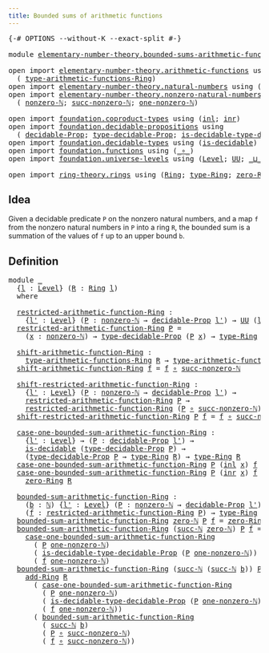 ```yaml
---
title: Bounded sums of arithmetic functions
---
```


<pre class="Agda"><a id="62" class="Symbol">{-#</a> <a id="66" class="Keyword">OPTIONS</a> <a id="74" class="Pragma">--without-K</a> <a id="86" class="Pragma">--exact-split</a> <a id="100" class="Symbol">#-}</a>

<a id="105" class="Keyword">module</a> <a id="112" href="elementary-number-theory.bounded-sums-arithmetic-functions.html" class="Module">elementary-number-theory.bounded-sums-arithmetic-functions</a> <a id="171" class="Keyword">where</a>

<a id="178" class="Keyword">open</a> <a id="183" class="Keyword">import</a> <a id="190" href="elementary-number-theory.arithmetic-functions.html" class="Module">elementary-number-theory.arithmetic-functions</a> <a id="236" class="Keyword">using</a>
  <a id="244" class="Symbol">(</a> <a id="246" href="elementary-number-theory.arithmetic-functions.html#612" class="Function">type-arithmetic-functions-Ring</a><a id="276" class="Symbol">)</a>
<a id="278" class="Keyword">open</a> <a id="283" class="Keyword">import</a> <a id="290" href="elementary-number-theory.natural-numbers.html" class="Module">elementary-number-theory.natural-numbers</a> <a id="331" class="Keyword">using</a> <a id="337" class="Symbol">(</a><a id="338" href="elementary-number-theory.natural-numbers.html#1458" class="Datatype">ℕ</a><a id="339" class="Symbol">;</a> <a id="341" href="elementary-number-theory.natural-numbers.html#1479" class="InductiveConstructor">zero-ℕ</a><a id="347" class="Symbol">;</a> <a id="349" href="elementary-number-theory.natural-numbers.html#1492" class="InductiveConstructor">succ-ℕ</a><a id="355" class="Symbol">)</a>
<a id="357" class="Keyword">open</a> <a id="362" class="Keyword">import</a> <a id="369" href="elementary-number-theory.nonzero-natural-numbers.html" class="Module">elementary-number-theory.nonzero-natural-numbers</a> <a id="418" class="Keyword">using</a>
  <a id="426" class="Symbol">(</a> <a id="428" href="elementary-number-theory.nonzero-natural-numbers.html#723" class="Function">nonzero-ℕ</a><a id="437" class="Symbol">;</a> <a id="439" href="elementary-number-theory.nonzero-natural-numbers.html#1019" class="Function">succ-nonzero-ℕ</a><a id="453" class="Symbol">;</a> <a id="455" href="elementary-number-theory.nonzero-natural-numbers.html#933" class="Function">one-nonzero-ℕ</a><a id="468" class="Symbol">)</a>

<a id="471" class="Keyword">open</a> <a id="476" class="Keyword">import</a> <a id="483" href="foundation.coproduct-types.html" class="Module">foundation.coproduct-types</a> <a id="510" class="Keyword">using</a> <a id="516" class="Symbol">(</a><a id="517" href="foundation.coproduct-types.html#1253" class="InductiveConstructor">inl</a><a id="520" class="Symbol">;</a> <a id="522" href="foundation.coproduct-types.html#1276" class="InductiveConstructor">inr</a><a id="525" class="Symbol">)</a>
<a id="527" class="Keyword">open</a> <a id="532" class="Keyword">import</a> <a id="539" href="foundation.decidable-propositions.html" class="Module">foundation.decidable-propositions</a> <a id="573" class="Keyword">using</a>
  <a id="581" class="Symbol">(</a> <a id="583" href="foundation.decidable-propositions.html#2032" class="Function">decidable-Prop</a><a id="597" class="Symbol">;</a> <a id="599" href="foundation.decidable-propositions.html#2290" class="Function">type-decidable-Prop</a><a id="618" class="Symbol">;</a> <a id="620" href="foundation.decidable-propositions.html#2520" class="Function">is-decidable-type-decidable-Prop</a><a id="652" class="Symbol">)</a>
<a id="654" class="Keyword">open</a> <a id="659" class="Keyword">import</a> <a id="666" href="foundation.decidable-types.html" class="Module">foundation.decidable-types</a> <a id="693" class="Keyword">using</a> <a id="699" class="Symbol">(</a><a id="700" href="foundation.decidable-types.html#1918" class="Function">is-decidable</a><a id="712" class="Symbol">)</a>
<a id="714" class="Keyword">open</a> <a id="719" class="Keyword">import</a> <a id="726" href="foundation.functions.html" class="Module">foundation.functions</a> <a id="747" class="Keyword">using</a> <a id="753" class="Symbol">(</a><a id="754" href="foundation-core.functions.html#420" class="Function Operator">_∘_</a><a id="757" class="Symbol">)</a>
<a id="759" class="Keyword">open</a> <a id="764" class="Keyword">import</a> <a id="771" href="foundation.universe-levels.html" class="Module">foundation.universe-levels</a> <a id="798" class="Keyword">using</a> <a id="804" class="Symbol">(</a><a id="805" href="Agda.Primitive.html#597" class="Postulate">Level</a><a id="810" class="Symbol">;</a> <a id="812" href="foundation-core.universe-levels.html#235" class="Primitive">UU</a><a id="814" class="Symbol">;</a> <a id="816" href="Agda.Primitive.html#810" class="Primitive Operator">_⊔_</a><a id="819" class="Symbol">)</a>

<a id="822" class="Keyword">open</a> <a id="827" class="Keyword">import</a> <a id="834" href="ring-theory.rings.html" class="Module">ring-theory.rings</a> <a id="852" class="Keyword">using</a> <a id="858" class="Symbol">(</a><a id="859" href="ring-theory.rings.html#2551" class="Function">Ring</a><a id="863" class="Symbol">;</a> <a id="865" href="ring-theory.rings.html#2808" class="Function">type-Ring</a><a id="874" class="Symbol">;</a> <a id="876" href="ring-theory.rings.html#5170" class="Function">zero-Ring</a><a id="885" class="Symbol">;</a> <a id="887" href="ring-theory.rings.html#3153" class="Function">add-Ring</a><a id="895" class="Symbol">)</a>
</pre>
## Idea

Given a decidable predicate `P` on the nonzero natural numbers, and a map `f` from the nonzero natural numbers in `P` into a ring `R`, the bounded sum is a summation of the values of `f` up to an upper bound `b`.

## Definition

<pre class="Agda"><a id="1148" class="Keyword">module</a> <a id="1155" href="elementary-number-theory.bounded-sums-arithmetic-functions.html#1155" class="Module">_</a>
  <a id="1159" class="Symbol">{</a><a id="1160" href="elementary-number-theory.bounded-sums-arithmetic-functions.html#1160" class="Bound">l</a> <a id="1162" class="Symbol">:</a> <a id="1164" href="Agda.Primitive.html#597" class="Postulate">Level</a><a id="1169" class="Symbol">}</a> <a id="1171" class="Symbol">(</a><a id="1172" href="elementary-number-theory.bounded-sums-arithmetic-functions.html#1172" class="Bound">R</a> <a id="1174" class="Symbol">:</a> <a id="1176" href="ring-theory.rings.html#2551" class="Function">Ring</a> <a id="1181" href="elementary-number-theory.bounded-sums-arithmetic-functions.html#1160" class="Bound">l</a><a id="1182" class="Symbol">)</a>
  <a id="1186" class="Keyword">where</a>

  <a id="1195" href="elementary-number-theory.bounded-sums-arithmetic-functions.html#1195" class="Function">restricted-arithmetic-function-Ring</a> <a id="1231" class="Symbol">:</a>
    <a id="1237" class="Symbol">{</a><a id="1238" href="elementary-number-theory.bounded-sums-arithmetic-functions.html#1238" class="Bound">l&#39;</a> <a id="1241" class="Symbol">:</a> <a id="1243" href="Agda.Primitive.html#597" class="Postulate">Level</a><a id="1248" class="Symbol">}</a> <a id="1250" class="Symbol">(</a><a id="1251" href="elementary-number-theory.bounded-sums-arithmetic-functions.html#1251" class="Bound">P</a> <a id="1253" class="Symbol">:</a> <a id="1255" href="elementary-number-theory.nonzero-natural-numbers.html#723" class="Function">nonzero-ℕ</a> <a id="1265" class="Symbol">→</a> <a id="1267" href="foundation.decidable-propositions.html#2032" class="Function">decidable-Prop</a> <a id="1282" href="elementary-number-theory.bounded-sums-arithmetic-functions.html#1238" class="Bound">l&#39;</a><a id="1284" class="Symbol">)</a> <a id="1286" class="Symbol">→</a> <a id="1288" href="foundation-core.universe-levels.html#235" class="Primitive">UU</a> <a id="1291" class="Symbol">(</a><a id="1292" href="elementary-number-theory.bounded-sums-arithmetic-functions.html#1160" class="Bound">l</a> <a id="1294" href="Agda.Primitive.html#810" class="Primitive Operator">⊔</a> <a id="1296" href="elementary-number-theory.bounded-sums-arithmetic-functions.html#1238" class="Bound">l&#39;</a><a id="1298" class="Symbol">)</a>
  <a id="1302" href="elementary-number-theory.bounded-sums-arithmetic-functions.html#1195" class="Function">restricted-arithmetic-function-Ring</a> <a id="1338" href="elementary-number-theory.bounded-sums-arithmetic-functions.html#1338" class="Bound">P</a> <a id="1340" class="Symbol">=</a>
    <a id="1346" class="Symbol">(</a><a id="1347" href="elementary-number-theory.bounded-sums-arithmetic-functions.html#1347" class="Bound">x</a> <a id="1349" class="Symbol">:</a> <a id="1351" href="elementary-number-theory.nonzero-natural-numbers.html#723" class="Function">nonzero-ℕ</a><a id="1360" class="Symbol">)</a> <a id="1362" class="Symbol">→</a> <a id="1364" href="foundation.decidable-propositions.html#2290" class="Function">type-decidable-Prop</a> <a id="1384" class="Symbol">(</a><a id="1385" href="elementary-number-theory.bounded-sums-arithmetic-functions.html#1338" class="Bound">P</a> <a id="1387" href="elementary-number-theory.bounded-sums-arithmetic-functions.html#1347" class="Bound">x</a><a id="1388" class="Symbol">)</a> <a id="1390" class="Symbol">→</a> <a id="1392" href="ring-theory.rings.html#2808" class="Function">type-Ring</a> <a id="1402" href="elementary-number-theory.bounded-sums-arithmetic-functions.html#1172" class="Bound">R</a>

  <a id="1407" href="elementary-number-theory.bounded-sums-arithmetic-functions.html#1407" class="Function">shift-arithmetic-function-Ring</a> <a id="1438" class="Symbol">:</a>
    <a id="1444" href="elementary-number-theory.arithmetic-functions.html#612" class="Function">type-arithmetic-functions-Ring</a> <a id="1475" href="elementary-number-theory.bounded-sums-arithmetic-functions.html#1172" class="Bound">R</a> <a id="1477" class="Symbol">→</a> <a id="1479" href="elementary-number-theory.arithmetic-functions.html#612" class="Function">type-arithmetic-functions-Ring</a> <a id="1510" href="elementary-number-theory.bounded-sums-arithmetic-functions.html#1172" class="Bound">R</a>
  <a id="1514" href="elementary-number-theory.bounded-sums-arithmetic-functions.html#1407" class="Function">shift-arithmetic-function-Ring</a> <a id="1545" href="elementary-number-theory.bounded-sums-arithmetic-functions.html#1545" class="Bound">f</a> <a id="1547" class="Symbol">=</a> <a id="1549" href="elementary-number-theory.bounded-sums-arithmetic-functions.html#1545" class="Bound">f</a> <a id="1551" href="foundation-core.functions.html#420" class="Function Operator">∘</a> <a id="1553" href="elementary-number-theory.nonzero-natural-numbers.html#1019" class="Function">succ-nonzero-ℕ</a>

  <a id="1571" href="elementary-number-theory.bounded-sums-arithmetic-functions.html#1571" class="Function">shift-restricted-arithmetic-function-Ring</a> <a id="1613" class="Symbol">:</a>
    <a id="1619" class="Symbol">{</a><a id="1620" href="elementary-number-theory.bounded-sums-arithmetic-functions.html#1620" class="Bound">l&#39;</a> <a id="1623" class="Symbol">:</a> <a id="1625" href="Agda.Primitive.html#597" class="Postulate">Level</a><a id="1630" class="Symbol">}</a> <a id="1632" class="Symbol">(</a><a id="1633" href="elementary-number-theory.bounded-sums-arithmetic-functions.html#1633" class="Bound">P</a> <a id="1635" class="Symbol">:</a> <a id="1637" href="elementary-number-theory.nonzero-natural-numbers.html#723" class="Function">nonzero-ℕ</a> <a id="1647" class="Symbol">→</a> <a id="1649" href="foundation.decidable-propositions.html#2032" class="Function">decidable-Prop</a> <a id="1664" href="elementary-number-theory.bounded-sums-arithmetic-functions.html#1620" class="Bound">l&#39;</a><a id="1666" class="Symbol">)</a> <a id="1668" class="Symbol">→</a>
    <a id="1674" href="elementary-number-theory.bounded-sums-arithmetic-functions.html#1195" class="Function">restricted-arithmetic-function-Ring</a> <a id="1710" href="elementary-number-theory.bounded-sums-arithmetic-functions.html#1633" class="Bound">P</a> <a id="1712" class="Symbol">→</a>
    <a id="1718" href="elementary-number-theory.bounded-sums-arithmetic-functions.html#1195" class="Function">restricted-arithmetic-function-Ring</a> <a id="1754" class="Symbol">(</a><a id="1755" href="elementary-number-theory.bounded-sums-arithmetic-functions.html#1633" class="Bound">P</a> <a id="1757" href="foundation-core.functions.html#420" class="Function Operator">∘</a> <a id="1759" href="elementary-number-theory.nonzero-natural-numbers.html#1019" class="Function">succ-nonzero-ℕ</a><a id="1773" class="Symbol">)</a>
  <a id="1777" href="elementary-number-theory.bounded-sums-arithmetic-functions.html#1571" class="Function">shift-restricted-arithmetic-function-Ring</a> <a id="1819" href="elementary-number-theory.bounded-sums-arithmetic-functions.html#1819" class="Bound">P</a> <a id="1821" href="elementary-number-theory.bounded-sums-arithmetic-functions.html#1821" class="Bound">f</a> <a id="1823" class="Symbol">=</a> <a id="1825" href="elementary-number-theory.bounded-sums-arithmetic-functions.html#1821" class="Bound">f</a> <a id="1827" href="foundation-core.functions.html#420" class="Function Operator">∘</a> <a id="1829" href="elementary-number-theory.nonzero-natural-numbers.html#1019" class="Function">succ-nonzero-ℕ</a>

  <a id="1847" href="elementary-number-theory.bounded-sums-arithmetic-functions.html#1847" class="Function">case-one-bounded-sum-arithmetic-function-Ring</a> <a id="1893" class="Symbol">:</a>
    <a id="1899" class="Symbol">{</a><a id="1900" href="elementary-number-theory.bounded-sums-arithmetic-functions.html#1900" class="Bound">l&#39;</a> <a id="1903" class="Symbol">:</a> <a id="1905" href="Agda.Primitive.html#597" class="Postulate">Level</a><a id="1910" class="Symbol">}</a> <a id="1912" class="Symbol">→</a> <a id="1914" class="Symbol">(</a><a id="1915" href="elementary-number-theory.bounded-sums-arithmetic-functions.html#1915" class="Bound">P</a> <a id="1917" class="Symbol">:</a> <a id="1919" href="foundation.decidable-propositions.html#2032" class="Function">decidable-Prop</a> <a id="1934" href="elementary-number-theory.bounded-sums-arithmetic-functions.html#1900" class="Bound">l&#39;</a><a id="1936" class="Symbol">)</a> <a id="1938" class="Symbol">→</a>
    <a id="1944" href="foundation.decidable-types.html#1918" class="Function">is-decidable</a> <a id="1957" class="Symbol">(</a><a id="1958" href="foundation.decidable-propositions.html#2290" class="Function">type-decidable-Prop</a> <a id="1978" href="elementary-number-theory.bounded-sums-arithmetic-functions.html#1915" class="Bound">P</a><a id="1979" class="Symbol">)</a> <a id="1981" class="Symbol">→</a>
    <a id="1987" class="Symbol">(</a><a id="1988" href="foundation.decidable-propositions.html#2290" class="Function">type-decidable-Prop</a> <a id="2008" href="elementary-number-theory.bounded-sums-arithmetic-functions.html#1915" class="Bound">P</a> <a id="2010" class="Symbol">→</a> <a id="2012" href="ring-theory.rings.html#2808" class="Function">type-Ring</a> <a id="2022" href="elementary-number-theory.bounded-sums-arithmetic-functions.html#1172" class="Bound">R</a><a id="2023" class="Symbol">)</a> <a id="2025" class="Symbol">→</a> <a id="2027" href="ring-theory.rings.html#2808" class="Function">type-Ring</a> <a id="2037" href="elementary-number-theory.bounded-sums-arithmetic-functions.html#1172" class="Bound">R</a>
  <a id="2041" href="elementary-number-theory.bounded-sums-arithmetic-functions.html#1847" class="Function">case-one-bounded-sum-arithmetic-function-Ring</a> <a id="2087" href="elementary-number-theory.bounded-sums-arithmetic-functions.html#2087" class="Bound">P</a> <a id="2089" class="Symbol">(</a><a id="2090" href="foundation.coproduct-types.html#1253" class="InductiveConstructor">inl</a> <a id="2094" href="elementary-number-theory.bounded-sums-arithmetic-functions.html#2094" class="Bound">x</a><a id="2095" class="Symbol">)</a> <a id="2097" href="elementary-number-theory.bounded-sums-arithmetic-functions.html#2097" class="Bound">f</a> <a id="2099" class="Symbol">=</a> <a id="2101" href="elementary-number-theory.bounded-sums-arithmetic-functions.html#2097" class="Bound">f</a> <a id="2103" href="elementary-number-theory.bounded-sums-arithmetic-functions.html#2094" class="Bound">x</a>
  <a id="2107" href="elementary-number-theory.bounded-sums-arithmetic-functions.html#1847" class="Function">case-one-bounded-sum-arithmetic-function-Ring</a> <a id="2153" href="elementary-number-theory.bounded-sums-arithmetic-functions.html#2153" class="Bound">P</a> <a id="2155" class="Symbol">(</a><a id="2156" href="foundation.coproduct-types.html#1276" class="InductiveConstructor">inr</a> <a id="2160" href="elementary-number-theory.bounded-sums-arithmetic-functions.html#2160" class="Bound">x</a><a id="2161" class="Symbol">)</a> <a id="2163" href="elementary-number-theory.bounded-sums-arithmetic-functions.html#2163" class="Bound">f</a> <a id="2165" class="Symbol">=</a>
    <a id="2171" href="ring-theory.rings.html#5170" class="Function">zero-Ring</a> <a id="2181" href="elementary-number-theory.bounded-sums-arithmetic-functions.html#1172" class="Bound">R</a>

  <a id="2186" href="elementary-number-theory.bounded-sums-arithmetic-functions.html#2186" class="Function">bounded-sum-arithmetic-function-Ring</a> <a id="2223" class="Symbol">:</a>
    <a id="2229" class="Symbol">(</a><a id="2230" href="elementary-number-theory.bounded-sums-arithmetic-functions.html#2230" class="Bound">b</a> <a id="2232" class="Symbol">:</a> <a id="2234" href="elementary-number-theory.natural-numbers.html#1458" class="Datatype">ℕ</a><a id="2235" class="Symbol">)</a> <a id="2237" class="Symbol">{</a><a id="2238" href="elementary-number-theory.bounded-sums-arithmetic-functions.html#2238" class="Bound">l&#39;</a> <a id="2241" class="Symbol">:</a> <a id="2243" href="Agda.Primitive.html#597" class="Postulate">Level</a><a id="2248" class="Symbol">}</a> <a id="2250" class="Symbol">(</a><a id="2251" href="elementary-number-theory.bounded-sums-arithmetic-functions.html#2251" class="Bound">P</a> <a id="2253" class="Symbol">:</a> <a id="2255" href="elementary-number-theory.nonzero-natural-numbers.html#723" class="Function">nonzero-ℕ</a> <a id="2265" class="Symbol">→</a> <a id="2267" href="foundation.decidable-propositions.html#2032" class="Function">decidable-Prop</a> <a id="2282" href="elementary-number-theory.bounded-sums-arithmetic-functions.html#2238" class="Bound">l&#39;</a><a id="2284" class="Symbol">)</a>
    <a id="2290" class="Symbol">(</a><a id="2291" href="elementary-number-theory.bounded-sums-arithmetic-functions.html#2291" class="Bound">f</a> <a id="2293" class="Symbol">:</a> <a id="2295" href="elementary-number-theory.bounded-sums-arithmetic-functions.html#1195" class="Function">restricted-arithmetic-function-Ring</a> <a id="2331" href="elementary-number-theory.bounded-sums-arithmetic-functions.html#2251" class="Bound">P</a><a id="2332" class="Symbol">)</a> <a id="2334" class="Symbol">→</a> <a id="2336" href="ring-theory.rings.html#2808" class="Function">type-Ring</a> <a id="2346" href="elementary-number-theory.bounded-sums-arithmetic-functions.html#1172" class="Bound">R</a>
  <a id="2350" href="elementary-number-theory.bounded-sums-arithmetic-functions.html#2186" class="Function">bounded-sum-arithmetic-function-Ring</a> <a id="2387" href="elementary-number-theory.natural-numbers.html#1479" class="InductiveConstructor">zero-ℕ</a> <a id="2394" href="elementary-number-theory.bounded-sums-arithmetic-functions.html#2394" class="Bound">P</a> <a id="2396" href="elementary-number-theory.bounded-sums-arithmetic-functions.html#2396" class="Bound">f</a> <a id="2398" class="Symbol">=</a> <a id="2400" href="ring-theory.rings.html#5170" class="Function">zero-Ring</a> <a id="2410" href="elementary-number-theory.bounded-sums-arithmetic-functions.html#1172" class="Bound">R</a>
  <a id="2414" href="elementary-number-theory.bounded-sums-arithmetic-functions.html#2186" class="Function">bounded-sum-arithmetic-function-Ring</a> <a id="2451" class="Symbol">(</a><a id="2452" href="elementary-number-theory.natural-numbers.html#1492" class="InductiveConstructor">succ-ℕ</a> <a id="2459" href="elementary-number-theory.natural-numbers.html#1479" class="InductiveConstructor">zero-ℕ</a><a id="2465" class="Symbol">)</a> <a id="2467" href="elementary-number-theory.bounded-sums-arithmetic-functions.html#2467" class="Bound">P</a> <a id="2469" href="elementary-number-theory.bounded-sums-arithmetic-functions.html#2469" class="Bound">f</a> <a id="2471" class="Symbol">=</a>
    <a id="2477" href="elementary-number-theory.bounded-sums-arithmetic-functions.html#1847" class="Function">case-one-bounded-sum-arithmetic-function-Ring</a>
      <a id="2529" class="Symbol">(</a> <a id="2531" href="elementary-number-theory.bounded-sums-arithmetic-functions.html#2467" class="Bound">P</a> <a id="2533" href="elementary-number-theory.nonzero-natural-numbers.html#933" class="Function">one-nonzero-ℕ</a><a id="2546" class="Symbol">)</a>
      <a id="2554" class="Symbol">(</a> <a id="2556" href="foundation.decidable-propositions.html#2520" class="Function">is-decidable-type-decidable-Prop</a> <a id="2589" class="Symbol">(</a><a id="2590" href="elementary-number-theory.bounded-sums-arithmetic-functions.html#2467" class="Bound">P</a> <a id="2592" href="elementary-number-theory.nonzero-natural-numbers.html#933" class="Function">one-nonzero-ℕ</a><a id="2605" class="Symbol">))</a>
      <a id="2614" class="Symbol">(</a> <a id="2616" href="elementary-number-theory.bounded-sums-arithmetic-functions.html#2469" class="Bound">f</a> <a id="2618" href="elementary-number-theory.nonzero-natural-numbers.html#933" class="Function">one-nonzero-ℕ</a><a id="2631" class="Symbol">)</a>
  <a id="2635" href="elementary-number-theory.bounded-sums-arithmetic-functions.html#2186" class="Function">bounded-sum-arithmetic-function-Ring</a> <a id="2672" class="Symbol">(</a><a id="2673" href="elementary-number-theory.natural-numbers.html#1492" class="InductiveConstructor">succ-ℕ</a> <a id="2680" class="Symbol">(</a><a id="2681" href="elementary-number-theory.natural-numbers.html#1492" class="InductiveConstructor">succ-ℕ</a> <a id="2688" href="elementary-number-theory.bounded-sums-arithmetic-functions.html#2688" class="Bound">b</a><a id="2689" class="Symbol">))</a> <a id="2692" href="elementary-number-theory.bounded-sums-arithmetic-functions.html#2692" class="Bound">P</a> <a id="2694" href="elementary-number-theory.bounded-sums-arithmetic-functions.html#2694" class="Bound">f</a> <a id="2696" class="Symbol">=</a>
    <a id="2702" href="ring-theory.rings.html#3153" class="Function">add-Ring</a> <a id="2711" href="elementary-number-theory.bounded-sums-arithmetic-functions.html#1172" class="Bound">R</a>
      <a id="2719" class="Symbol">(</a> <a id="2721" href="elementary-number-theory.bounded-sums-arithmetic-functions.html#1847" class="Function">case-one-bounded-sum-arithmetic-function-Ring</a>
        <a id="2775" class="Symbol">(</a> <a id="2777" href="elementary-number-theory.bounded-sums-arithmetic-functions.html#2692" class="Bound">P</a> <a id="2779" href="elementary-number-theory.nonzero-natural-numbers.html#933" class="Function">one-nonzero-ℕ</a><a id="2792" class="Symbol">)</a>
        <a id="2802" class="Symbol">(</a> <a id="2804" href="foundation.decidable-propositions.html#2520" class="Function">is-decidable-type-decidable-Prop</a> <a id="2837" class="Symbol">(</a><a id="2838" href="elementary-number-theory.bounded-sums-arithmetic-functions.html#2692" class="Bound">P</a> <a id="2840" href="elementary-number-theory.nonzero-natural-numbers.html#933" class="Function">one-nonzero-ℕ</a><a id="2853" class="Symbol">))</a>
        <a id="2864" class="Symbol">(</a> <a id="2866" href="elementary-number-theory.bounded-sums-arithmetic-functions.html#2694" class="Bound">f</a> <a id="2868" href="elementary-number-theory.nonzero-natural-numbers.html#933" class="Function">one-nonzero-ℕ</a><a id="2881" class="Symbol">))</a>
      <a id="2890" class="Symbol">(</a> <a id="2892" href="elementary-number-theory.bounded-sums-arithmetic-functions.html#2186" class="Function">bounded-sum-arithmetic-function-Ring</a>
        <a id="2937" class="Symbol">(</a> <a id="2939" href="elementary-number-theory.natural-numbers.html#1492" class="InductiveConstructor">succ-ℕ</a> <a id="2946" href="elementary-number-theory.bounded-sums-arithmetic-functions.html#2688" class="Bound">b</a><a id="2947" class="Symbol">)</a>
        <a id="2957" class="Symbol">(</a> <a id="2959" href="elementary-number-theory.bounded-sums-arithmetic-functions.html#2692" class="Bound">P</a> <a id="2961" href="foundation-core.functions.html#420" class="Function Operator">∘</a> <a id="2963" href="elementary-number-theory.nonzero-natural-numbers.html#1019" class="Function">succ-nonzero-ℕ</a><a id="2977" class="Symbol">)</a>
        <a id="2987" class="Symbol">(</a> <a id="2989" href="elementary-number-theory.bounded-sums-arithmetic-functions.html#2694" class="Bound">f</a> <a id="2991" href="foundation-core.functions.html#420" class="Function Operator">∘</a> <a id="2993" href="elementary-number-theory.nonzero-natural-numbers.html#1019" class="Function">succ-nonzero-ℕ</a><a id="3007" class="Symbol">))</a>
</pre>